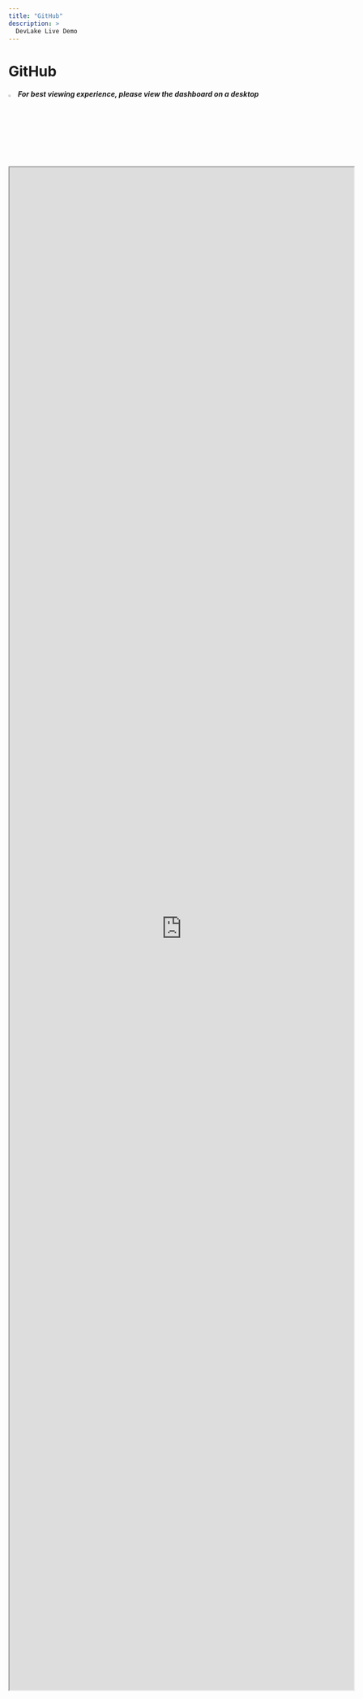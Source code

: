 ```yaml
---
title: "GitHub"
description: >
  DevLake Live Demo
---
```


# GitHub

<head>
  <meta http-equiv="Content-Security-Policy" content="frame-src 'self'" />
</head>

<div className="info">
  <h5>
    <img
      src="https://user-images.githubusercontent.com/84442212/197146839-c2d116e6-e0b8-40a0-bb29-e51fb4805a81.png"
      alt=""
      width="3%"
    /> For best viewing experience, please view the dashboard on a desktop
  </h5>
</div>

<iframe src="http://172.27.89.142:32001/grafana/d/KXWvOFQnz/github?orgId=1" width="135%" height="3000px"></iframe>